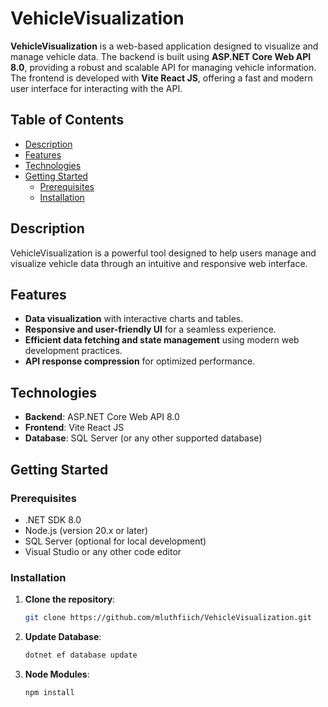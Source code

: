 # VehicleVisualization

**VehicleVisualization** is a web-based application designed to visualize and manage vehicle data. The backend is built using **ASP.NET Core Web API 8.0**, providing a robust and scalable API for managing vehicle information. The frontend is developed with **Vite React JS**, offering a fast and modern user interface for interacting with the API.

## Table of Contents
- [Description](#description)
- [Features](#features)
- [Technologies](#technologies)
- [Getting Started](#getting-started)
  - [Prerequisites](#prerequisites)
  - [Installation](#installation)


## Description
VehicleVisualization is a powerful tool designed to help users manage and visualize vehicle data through an intuitive and responsive web interface.

## Features
- **Data visualization** with interactive charts and tables.
- **Responsive and user-friendly UI** for a seamless experience.
- **Efficient data fetching and state management** using modern web development practices.
- **API response compression** for optimized performance.

## Technologies
- **Backend**: ASP.NET Core Web API 8.0
- **Frontend**: Vite React JS
- **Database**: SQL Server (or any other supported database)

## Getting Started

### Prerequisites
- .NET SDK 8.0
- Node.js (version 20.x or later)
- SQL Server (optional for local development)
- Visual Studio or any other code editor

### Installation

1. **Clone the repository**:
   ```bash
   git clone https://github.com/mluthfiich/VehicleVisualization.git
2. **Update Database**:
   ```bash
   dotnet ef database update
3. **Node Modules**:
   ```bash
   npm install
